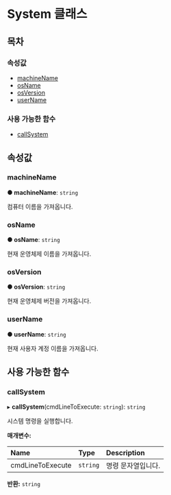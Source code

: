 # System 클래스

## 목차

### 속성값

* [machineName](system-class.md#machinename)
* [osName](system-class.md#osname)
* [osVersion](system-class.md#osversion)
* [userName](system-class.md#username)

### 사용 가능한 함수

* [callSystem](system-class.md#callsystem)

## 속성값

### machineName   <a id="machinename"></a>

**● machineName**: `string`

컴퓨터 이름을 가져옵니다.

### osName   <a id="osname"></a>

**● osName**: `string`

현재 운영체제 이름을 가져옵니다.

### osVersion   <a id="osversion"></a>

**● osVersion**: `string`

현재 운영체제 버전을 가져옵니다.

### userName   <a id="username"></a>

**● userName**: `string`

현재 사용자 계정 이름을 가져옵니다.

## 사용 가능한 함수

### callSystem   <a id="callsystem"></a>

▸ **callSystem**\(cmdLineToExecute: `string`\): `string`

시스템 명령을 실행합니다.

**매개변수:**

| Name | Type | Description |
| :--- | :--- | :--- |
| cmdLineToExecute | `string` | 명령 문자열입니다. |

**반환:** `string`


